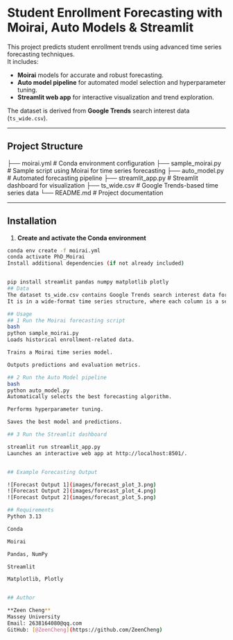 # Student Enrollment Forecasting with Moirai, Auto Models & Streamlit

This project predicts student enrollment trends using advanced time series forecasting techniques.  
It includes:
- **Moirai** models for accurate and robust forecasting.
- **Auto model pipeline** for automated model selection and hyperparameter tuning.
- **Streamlit web app** for interactive visualization and trend exploration.

The dataset is derived from **Google Trends** search interest data (`ts_wide.csv`).

---

##  Project Structure

├── moirai.yml # Conda environment configuration
├── sample_moirai.py # Sample script using Moirai for time series forecasting
├── auto_model.py # Automated forecasting pipeline
├── streamlit_app.py # Streamlit dashboard for visualization
├── ts_wide.csv # Google Trends-based time series data
└── README.md # Project documentation


---

##  Installation

1. **Create and activate the Conda environment**
```bash
conda env create -f moirai.yml
conda activate PhD_Moirai
Install additional dependencies (if not already included)


pip install streamlit pandas numpy matplotlib plotly
## Data
The dataset ts_wide.csv contains Google Trends search interest data for enrollment-related queries.
It is in a wide-format time series structure, where each column is a separate query/topic, and rows represent time steps.

## Usage
## 1️ Run the Moirai forecasting script
bash
python sample_moirai.py
Loads historical enrollment-related data.

Trains a Moirai time series model.

Outputs predictions and evaluation metrics.

## 2️ Run the Auto Model pipeline
bash
python auto_model.py
Automatically selects the best forecasting algorithm.

Performs hyperparameter tuning.

Saves the best model and predictions.

## 3️ Run the Streamlit dashboard

streamlit run streamlit_app.py
Launches an interactive web app at http://localhost:8501/.


## Example Forecasting Output

![Forecast Output 1](images/forecast_plot_3.png)
![Forecast Output 2](images/forecast_plot_4.png)
![Forecast Output 2](images/forecast_plot_5.png)

## Requirements
Python 3.13

Conda

Moirai

Pandas, NumPy

Streamlit

Matplotlib, Plotly


## Author

**Zeen Cheng**  
Massey University  
Email: 2638164080@qq.com  
GitHub: [@ZeenCheng](https://github.com/ZeenCheng)

